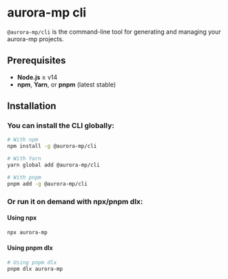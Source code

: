 # aurora-mp cli

`@aurora-mp/cli` is the command-line tool for generating and managing your aurora-mp projects.

## Prerequisites

- **Node.js** ≥ v14
- **npm**, **Yarn**, or **pnpm** (latest stable)

## Installation

### You can install the CLI globally:

```bash
# With npm
npm install -g @aurora-mp/cli

# With Yarn
yarn global add @aurora-mp/cli

# With pnpm
pnpm add -g @aurora-mp/cli
```

### Or run it on demand with npx/pnpm dlx:

#### Using npx

```bash
npx aurora-mp
```

#### Using pnpm dlx

```bash
# Using pnpm dlx
pnpm dlx aurora-mp
```

